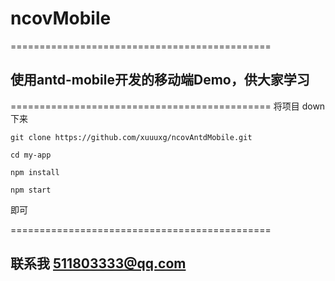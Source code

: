 # ncovMobile
=============================================
## 使用antd-mobile开发的移动端Demo，供大家学习
=============================================
将项目 down下来 

` git clone https://github.com/xuuuxg/ncovAntdMobile.git `

` cd my-app `

` npm install `

` npm start `

即可


=============================================

## 联系我 511803333@qq.com